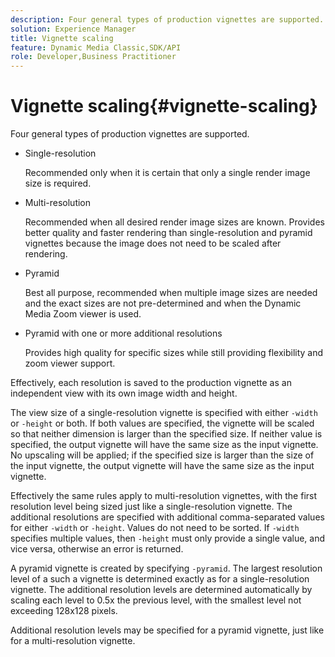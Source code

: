 ```yaml
---
description: Four general types of production vignettes are supported.
solution: Experience Manager
title: Vignette scaling
feature: Dynamic Media Classic,SDK/API
role: Developer,Business Practitioner
---
```


# Vignette scaling{#vignette-scaling}

Four general types of production vignettes are supported.

* Single-resolution

  Recommended only when it is certain that only a single render image size is required. 
* Multi-resolution

  Recommended when all desired render image sizes are known. Provides better quality and faster rendering than single-resolution and pyramid vignettes because the image does not need to be scaled after rendering. 
* Pyramid

  Best all purpose, recommended when multiple image sizes are needed and the exact sizes are not pre-determined and when the Dynamic Media Zoom viewer is used. 
* Pyramid with one or more additional resolutions

  Provides high quality for specific sizes while still providing flexibility and zoom viewer support.

Effectively, each resolution is saved to the production vignette as an independent view with its own image width and height.

The view size of a single-resolution vignette is specified with either `-width` or `-height` or both. If both values are specified, the vignette will be scaled so that neither dimension is larger than the specified size. If neither value is specified, the output vignette will have the same size as the input vignette. No upscaling will be applied; if the specified size is larger than the size of the input vignette, the output vignette will have the same size as the input vignette.

Effectively the same rules apply to multi-resolution vignettes, with the first resolution level being sized just like a single-resolution vignette. The additional resolutions are specified with additional comma-separated values for either `-width` or `-height`. Values do not need to be sorted. If `-width` specifies multiple values, then `-height` must only provide a single value, and vice versa, otherwise an error is returned.

A pyramid vignette is created by specifying `-pyramid`. The largest resolution level of a such a vignette is determined exactly as for a single-resolution vignette. The additional resolution levels are determined automatically by scaling each level to 0.5x the previous level, with the smallest level not exceeding 128x128 pixels.

Additional resolution levels may be specified for a pyramid vignette, just like for a multi-resolution vignette. 
